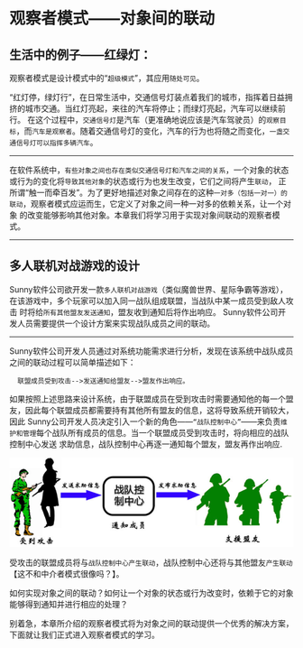 # 观察者模式——对象间的联动
## 生活中的例子——红绿灯：

观察者模式是设计模式中的“`超级模式`”，其应用`随处可见`。

“红灯停，绿灯行”，在日常生活中，交通信号灯装点着我们的城市，指挥着日益拥挤的城市交通。当红灯亮起，来往的汽车将停止；而绿灯亮起，汽车可以继续前行。
在这个过程中，`交通信号灯`是汽车（更准确地说应该是汽车驾驶员）的`观察目标`，而`汽车是观察者`。随着交通信号灯的变化，汽车的行为也将随之而变化，`一盏交通信号灯可以指挥多辆汽车`。

---
在软件系统中，`有些对象之间也存在类似交通信号灯和汽车之间的关系`，一个对象的状态或行为的变化将`导致其他对象`的状态或行为也发生改变，它们之间将产生`联动`，
正所谓“触一而牵百发”。为了更好地描述对象之间存在的这种`一对多（包括一对一）的联动`，观察者模式应运而生，它定义了对象之间一种一对多的依赖关系，让一个对象
的改变能够影响其他对象。本章我们将学习用于实现对象间联动的观察者模式。

---
## 多人联机对战游戏的设计

Sunny软件公司欲开发一款`多人联机对战游戏`（类似魔兽世界、星际争霸等游戏），在该游戏中，多个玩家可以加入同一战队组成联盟，当战队中某一成员受到敌人攻击
时将给`所有其他盟友发送通知`，盟友收到通知后将作出响应。 Sunny软件公司开发人员需要提供一个设计方案来实现战队成员之间的联动。

---
Sunny软件公司开发人员通过对系统功能需求进行分析，发现在该系统中战队成员之间的联动过程可以简单描述如下：

      联盟成员受到攻击-->发送通知给盟友-->盟友作出响应。

如果按照上述思路来设计系统，由于联盟成员在受到攻击时需要通知他的每一个盟友，因此每个联盟成员都需要持有其他所有盟友的信息，这将导致系统开销较大，因此
Sunny公司开发人员决定引入一个新的角色——`“战队控制中心”`——来负责`维护和管理`每个战队所有成员的信息。当一个联盟成员受到攻击时，将向相应的战队控制中心发送
求助信息，战队控制中心再逐一通知每个盟友，盟友再作出响应.

![img.png](战队控制中心.png)

受攻击的联盟成员将与`战队控制中心产生联动`，战队控制中心还将与其他盟友`产生联动`【这不和中介者模式很像吗？】。

如何实现对象之间的联动？如何让一个对象的状态或行为改变时，依赖于它的对象能够得到通知并进行相应的处理？

别着急，本章所介绍的观察者模式将为对象之间的联动提供一个优秀的解决方案，下面就让我们正式进入观察者模式的学习。
